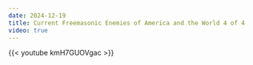 ```yaml
---
date: 2024-12-19
title: Current Freemasonic Enemies of America and the World 4 of 4
video: true
---
```



{{< youtube kmH7GUOVgac >}}
